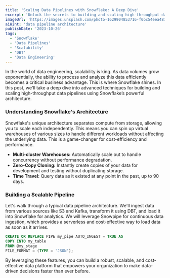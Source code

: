 ```yaml
---
title: 'Scaling Data Pipelines with Snowflake: A Deep Dive'
excerpt: 'Unlock the secrets to building and scaling high-throughput data pipelines with Snowflake. This deep dive covers its unique architecture, from multi-cluster warehouses to zero-copy cloning, and provides practical steps for creating a robust, cost-effective data platform that drives faster, data-driven decisions for your organization.'
imageUrl: 'https://images.unsplash.com/photo-1629904853716-f0bc54eea481?q=80&w=1200&h=600&fit=crop'
aiHint: 'data pipeline architecture'
publishDate: '2023-10-26'
tags:
  - 'Snowflake'
  - 'Data Pipelines'
  - 'Scalability'
  - 'DBT'
  - 'Data Engineering'
---
```


In the world of data engineering, scalability is king. As data volumes grow exponentially, the ability to process and analyze this data efficiently becomes a critical business advantage. This is where Snowflake shines. In this post, we'll take a deep dive into advanced techniques for building and scaling high-throughput data pipelines using Snowflake’s powerful architecture.

<h3 class="text-2xl font-bold mt-8 mb-4">Understanding Snowflake's Architecture</h3>

Snowflake's unique architecture separates compute from storage, allowing you to scale each independently. This means you can spin up virtual warehouses of various sizes to handle different workloads without affecting the underlying data. This is a game-changer for cost-efficiency and performance.

<ul class="list-disc list-inside my-4 space-y-2">
  <li><strong>Multi-cluster Warehouses:</strong> Automatically scale out to handle concurrency without performance degradation.</li>
  <li><strong>Zero-Copy Cloning:</strong> Instantly create copies of your data for development and testing without duplicating storage.</li>
  <li><strong>Time Travel:</strong> Query data as it existed at any point in the past, up to 90 days.</li>
</ul>

<h3 class="text-2xl font-bold mt-8 mb-4">Building a Scalable Pipeline</h3>

Let's walk through a typical data pipeline architecture. We'll ingest data from various sources like S3 and Kafka, transform it using DBT, and load it into Snowflake for analytics. We will leverage Snowpipe for continuous data ingestion, which provides a serverless and cost-effective way to load data as soon as it arrives.

```sql
CREATE OR REPLACE PIPE my_pipe AUTO_INGEST = TRUE AS
COPY INTO my_table
FROM @my_stage
FILE_FORMAT = (TYPE = 'JSON');
```

By leveraging these features, you can build a robust, scalable, and cost-effective data platform that empowers your organization to make data-driven decisions faster than ever before.
